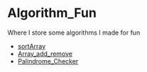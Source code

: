 # Algorithm_Fun
Where I store some algorithms I made for fun

- [sortArray](Algorithms/sortArray/main.cpp)  
- [Array_add_remove](Algorithms/Array_add_remove/main.cpp)  
- [Palindrome_Checker](Algorithms/Palindrome_Checker/main.cpp)  
